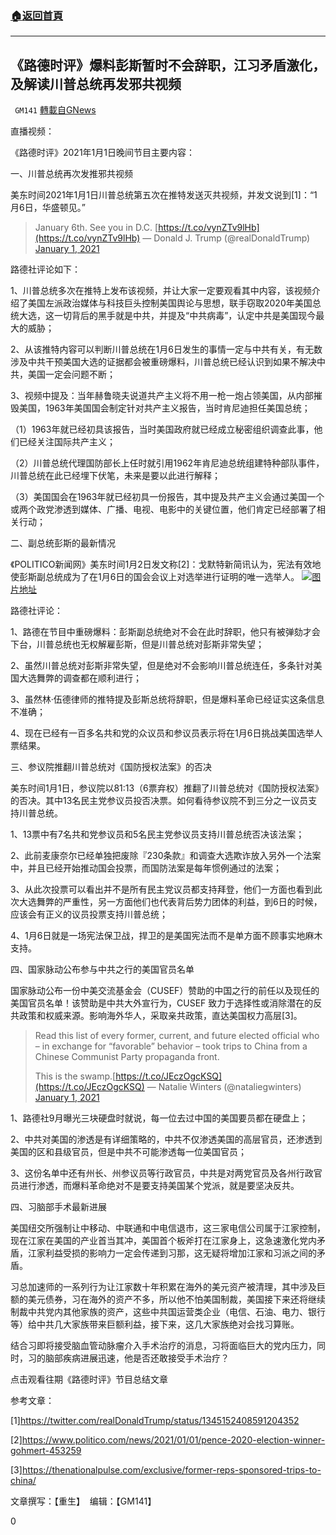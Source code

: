 ###  [:house:返回首頁](https://github.com/ourhimalayas/txt)
---

## 《路德时评》爆料彭斯暂时不会辞职，江习矛盾激化，及解读川普总统再发邪共视频
` GM141` [轉載自GNews](https://gnews.org/zh-hans/708116/)

直播视频：



《路德时评》2021年1月1日晚间节目主要内容：

一、川普总统再次发推邪共视频

美东时间2021年1月1日川普总统第五次在推特发送灭共视频，并发文说到[1]：“1月6日，华盛顿见。”



> January 6th. See you in D.C. [https://t.co/vynZTv9lHb](https://t.co/vynZTv9lHb)
> — Donald J. Trump (@realDonaldTrump) [January 1, 2021](https://twitter.com/realDonaldTrump/status/1345152408591204352?ref_src=twsrc%5Etfw)



路德社评论如下：

1、川普总统多次在推特上发布该视频，并让大家一定要观看其中内容，该视频介绍了美国左派政治媒体与科技巨头控制美国舆论与思想，联手窃取2020年美国总统大选，这一切背后的黑手就是中共，并提及“中共病毒”，认定中共是美国现今最大的威胁；

2、从该推特内容可以判断川普总统在1月6日发生的事情一定与中共有关，有无数涉及中共干预美国大选的证据都会被重磅爆料，川普总统已经认识到如果不解决中共，美国一定会问题不断；

3、视频中提及：当年赫鲁晓夫说道共产主义将不用一枪一炮占领美国，从内部摧毁美国，1963年美国国会制定针对共产主义报告，当时肯尼迪担任美国总统；

（1）1963年就已经初具该报告，当时美国政府就已经成立秘密组织调查此事，他们已经关注国际共产主义；

（2）川普总统代理国防部长上任时就引用1962年肯尼迪总统组建特种部队事件，川普总统在此已经埋下伏笔，未来是要以此进行解释；

（3）美国国会在1963年就已经初具一份报告，其中提及共产主义会通过美国一个或两个政党渗透到媒体、广播、电视、电影中的关键位置，他们肯定已经部署了相关行动；

二、副总统彭斯的最新情况

《POLITICO新闻网》美东时间1月2日发文称[2]：戈默特新简讯认为，宪法有效地使彭斯副总统成为了在1月6日的国会会议上对选举进行证明的唯一选举人。
![]()![](https://gnews.org/wp-content/uploads/2021/01/彭斯.jpg)[图片地址](https://static.politico.com/dims4/default/eca84b1/2147483647/resize/971x/quality/90/?url=https%3A%2F%2Fstatic.politico.com%2Ff9%2F27%2Fbaaa8c084e7e96889e5435424831%2F1231pence.jpg)


路德社评论：

1、路德在节目中重磅爆料：彭斯副总统绝对不会在此时辞职，他只有被弹劾才会下台，川普总统也无权解雇彭斯，但是川普总统对彭斯非常失望；

2、虽然川普总统对彭斯非常失望，但是绝对不会影响川普总统连任，多条针对美国大选舞弊的调查都在顺利进行；

3、虽然林·伍德律师的推特提及彭斯总统将辞职，但是爆料革命已经证实这条信息不准确；

4、现在已经有一百多名共和党的众议员和参议员表示将在1月6日挑战美国选举人票结果。

三、参议院推翻川普总统对《国防授权法案》的否决

美东时间1月1日，参议院以81:13（6票弃权）推翻了川普总统对《国防授权法案》的否决。其中13名民主党参议员投否决票。如何看待参议院不到三分之一议员支持川普总统。

1、13票中有7名共和党参议员和5名民主党参议员支持川普总统否决该法案；

2、此前麦康奈尔已经单独把废除『230条款』和调查大选欺诈放入另外一个法案中，并且已经开始推动国会投票，而国防法案是每年惯例通过的法案；

3、从此次投票可以看出并不是所有民主党议员都支持拜登，他们一方面也看到此次大选舞弊的严重性，另一方面他们也代表背后势力团体的利益，到6日的时候，应该会有正义的议员投票支持川普总统；

4、1月6日就是一场宪法保卫战，捍卫的是美国宪法而不是单方面不顾事实地麻木支持。

四、国家脉动公布参与中共之行的美国官员名单

国家脉动公布一份中美交流基金会（CUSEF）赞助的中国之行的前任以及现任的美国官员名单！该赞助是中共大外宣行为，CUSEF 致力于选择性或消除潜在的反共政策和权威来源。影响海外华人，采取亲共政策，直达美国权力高层[3]。



> Read this list of every former, current, and future elected official who – in exchange for “favorable” behavior – took trips to China from a Chinese Communist Party propaganda front.
> 
> This is the swamp.[https://t.co/JEczOgcKSQ](https://t.co/JEczOgcKSQ)
> — Natalie Winters (@nataliegwinters) [January 1, 2021](https://twitter.com/nataliegwinters/status/1345133733972766720?ref_src=twsrc%5Etfw)



1、路德社9月曝光三块硬盘时就说，每一位去过中国的美国要员都在硬盘上；

2、中共对美国的渗透是有详细策略的，中共不仅渗透美国的高层官员，还渗透到美国的区和县级官员，但是中共不可能渗透每一位美国官员；

3、这份名单中还有州长、州参议员等行政官员，中共是对两党官员及各州行政官员进行渗透，而爆料革命绝对不是要支持美国某个党派，就是要坚决反共。

四、习脑部手术最新进展

美国纽交所强制让中移动、中联通和中电信退市，这三家电信公司属于江家控制，现在江家在美国的产业首当其冲，美国首个板斧打在江家身上，这急速激化党内矛盾，江家利益受损的影响力一定会传递到习那，这无疑将增加江家和习派之间的矛盾。

习总加速师的一系列行为让江家数十年积累在海外的美元资产被清理，其中涉及巨额的美元债券，习在海外的资产不多，所以他不怕美国制裁，美国接下来还将继续制裁中共党内其他家族的资产，这些中共国运营类企业（电信、石油、电力、银行等）给中共几大家族带来巨额利益，接下来，这几大家族绝对会找习算账。

结合习即将接受脑血管动脉瘤介入手术治疗的消息，习将面临巨大的党内压力，同时，习的脑部疾病进展迅速，他是否还敢接受手术治疗？

点击观看往期《路德时评》节目总结文章

参考文章：

[1]https://twitter.com/realDonaldTrump/status/1345152408591204352

[2]https://www.politico.com/news/2021/01/01/pence-2020-election-winner-gohmert-453259

[3]https://thenationalpulse.com/exclusive/former-reps-sponsored-trips-to-china/

文章撰写：【重生】  编辑：【GM141】

0
